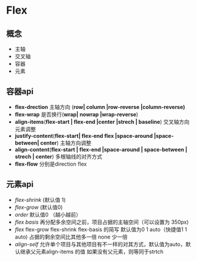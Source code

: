 # Flex 


## 概念

- 主轴
- 交叉轴
- 容器
- 元素


## 容器api
- **flex-drection** 主轴方向 (**row| column |row-reverse |column-reverse)**
- **flex-wrap** 是否换行(**wrap| nowrap |wrap-reverse**)
- **align-items**(**flex-start | flex-end |center |strech | baseline**) 交叉轴方向元素调整
- **justify-content**(**flex-start| flex-end flex |space-around |space-between| center**)  主轴方向调整
- **align-content**(**flex-start | flex-end |space-around | space-between | strech | center**) 多根轴线的对齐方式
- **flex-flow** 分别是direction flex


## 元素api

- *flex-shrink* (默认值 1)
- *flex-grow* (默认值0)
- *order* 默认值0 （越小越前）
- *flex basis* 再分配多余空间之前，项目占据的主轴空间（可以设置为 350px)
- *flex*  flex-grow flex-shrink flex-basis 的简写 默认值为0 1 auto（快捷值1 1 auto) 占据的剩余空间比其他多一倍 none 少一倍
- *align-self* 允许单个项目与其他项目有不一样的对其方式，默认值为auto，默认继承父元素align-items 的值 如果没有父元素，则等同于strtch

  


